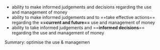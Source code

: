 - ability to make informed judgements and decisions regarding the use and management of money
- ability to make informed judgements and to ==take effective actions== regarding the **==current and future==** use and management of money
- ability to take informed judgements and ==**informed decisions**== regarding the use and management of money

Summary: optimise the use & managemen

